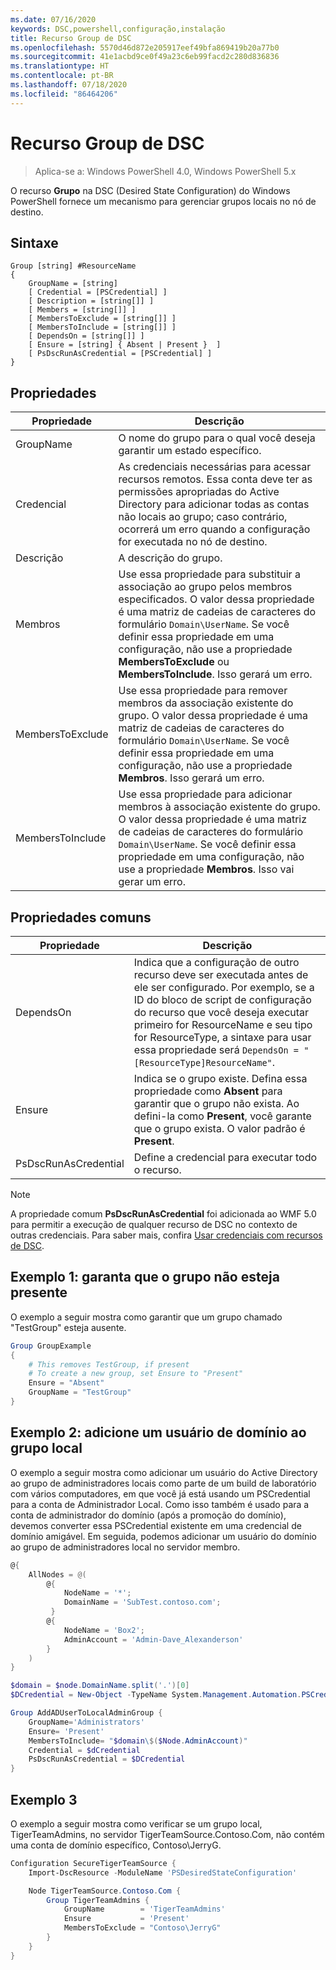 ```yaml
---
ms.date: 07/16/2020
keywords: DSC,powershell,configuração,instalação
title: Recurso Group de DSC
ms.openlocfilehash: 5570d46d872e205917eef49bfa869419b20a77b0
ms.sourcegitcommit: 41e1acbd9ce0f49a23c6eb99facd2c280d836836
ms.translationtype: HT
ms.contentlocale: pt-BR
ms.lasthandoff: 07/18/2020
ms.locfileid: "86464206"
---
```

# <a name="dsc-group-resource"></a>Recurso Group de DSC

> Aplica-se a: Windows PowerShell 4.0, Windows PowerShell 5.x

O recurso **Grupo** na DSC (Desired State Configuration) do Windows PowerShell fornece um mecanismo para gerenciar grupos locais no nó de destino.

## <a name="syntax"></a>Sintaxe

```Syntax
Group [string] #ResourceName
{
    GroupName = [string]
    [ Credential = [PSCredential] ]
    [ Description = [string[]] ]
    [ Members = [string[]] ]
    [ MembersToExclude = [string[]] ]
    [ MembersToInclude = [string[]] ]
    [ DependsOn = [string[]] ]
    [ Ensure = [string] { Absent | Present }  ]
    [ PsDscRunAsCredential = [PSCredential] ]
}
```

## <a name="properties"></a>Propriedades

|Propriedade |Descrição |
|---|---|
|GroupName |O nome do grupo para o qual você deseja garantir um estado específico. |
|Credencial |As credenciais necessárias para acessar recursos remotos. Essa conta deve ter as permissões apropriadas do Active Directory para adicionar todas as contas não locais ao grupo; caso contrário, ocorrerá um erro quando a configuração for executada no nó de destino.
|Descrição |A descrição do grupo. |
|Membros |Use essa propriedade para substituir a associação ao grupo pelos membros especificados. O valor dessa propriedade é uma matriz de cadeias de caracteres do formulário `Domain\UserName`. Se você definir essa propriedade em uma configuração, não use a propriedade **MembersToExclude** ou **MembersToInclude**. Isso gerará um erro. |
|MembersToExclude |Use essa propriedade para remover membros da associação existente do grupo. O valor dessa propriedade é uma matriz de cadeias de caracteres do formulário `Domain\UserName`. Se você definir essa propriedade em uma configuração, não use a propriedade **Membros**. Isso gerará um erro. |
|MembersToInclude |Use essa propriedade para adicionar membros à associação existente do grupo. O valor dessa propriedade é uma matriz de cadeias de caracteres do formulário `Domain\UserName`. Se você definir essa propriedade em uma configuração, não use a propriedade **Membros**. Isso vai gerar um erro. |

## <a name="common-properties"></a>Propriedades comuns

|Propriedade |Descrição |
|---|---|
|DependsOn |Indica que a configuração de outro recurso deve ser executada antes de ele ser configurado. Por exemplo, se a ID do bloco de script de configuração do recurso que você deseja executar primeiro for ResourceName e seu tipo for ResourceType, a sintaxe para usar essa propriedade será `DependsOn = "[ResourceType]ResourceName"`. |
|Ensure |Indica se o grupo existe. Defina essa propriedade como **Absent** para garantir que o grupo não exista. Ao defini-la como **Present**, você garante que o grupo exista. O valor padrão é **Present**. |
|PsDscRunAsCredential |Define a credencial para executar todo o recurso. |

> [!NOTE]
> A propriedade comum **PsDscRunAsCredential** foi adicionada ao WMF 5.0 para permitir a execução de qualquer recurso de DSC no contexto de outras credenciais. Para saber mais, confira [Usar credenciais com recursos de DSC](../../../configurations/runasuser.md).

## <a name="example-1-ensure-group-is-not-present"></a>Exemplo 1: garanta que o grupo não esteja presente

O exemplo a seguir mostra como garantir que um grupo chamado "TestGroup" esteja ausente.

```powershell
Group GroupExample
{
    # This removes TestGroup, if present
    # To create a new group, set Ensure to "Present"
    Ensure = "Absent"
    GroupName = "TestGroup"
}
```

## <a name="example-2-add-domain-user-to-local-group"></a>Exemplo 2: adicione um usuário de domínio ao grupo local

O exemplo a seguir mostra como adicionar um usuário do Active Directory ao grupo de administradores locais como parte de um build de laboratório com vários computadores, em que você já está usando um PSCredential para a conta de Administrador Local. Como isso também é usado para a conta de administrador do domínio (após a promoção do domínio), devemos converter essa PSCredential existente em uma credencial de domínio amigável. Em seguida, podemos adicionar um usuário do domínio ao grupo de administradores local no servidor membro.

```powershell
@{
    AllNodes = @(
        @{
            NodeName = '*';
            DomainName = 'SubTest.contoso.com';
         }
        @{
            NodeName = 'Box2';
            AdminAccount = 'Admin-Dave_Alexanderson'
        }
    )
}

$domain = $node.DomainName.split('.')[0]
$DCredential = New-Object -TypeName System.Management.Automation.PSCredential -ArgumentList ("$domain\$($credential.Username)", $Credential.Password)

Group AddADUserToLocalAdminGroup {
    GroupName='Administrators'
    Ensure= 'Present'
    MembersToInclude= "$domain\$($Node.AdminAccount)"
    Credential = $dCredential
    PsDscRunAsCredential = $DCredential
}
```

## <a name="example-3"></a>Exemplo 3

O exemplo a seguir mostra como verificar se um grupo local, TigerTeamAdmins, no servidor TigerTeamSource.Contoso.Com, não contém uma conta de domínio específico, Contoso\JerryG.

```powershell
Configuration SecureTigerTeamSource {
    Import-DscResource -ModuleName 'PSDesiredStateConfiguration'

    Node TigerTeamSource.Contoso.Com {
        Group TigerTeamAdmins {
            GroupName        = 'TigerTeamAdmins'
            Ensure           = 'Present'
            MembersToExclude = "Contoso\JerryG"
        }
    }
}
```
